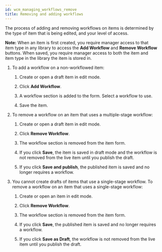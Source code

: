 ```yaml
---
id: wcm_managing_workflows_remove
title: Removing and adding workflows
---
```





The process of adding and removing workflows on items is determined by the type of item that is being edited, and your level of access.

**Note:** When an item is first created, you require manager access to that item type in any library to access the **Add Workflow** and **Remove Workflow** buttons. When saved, you require manager access to both the item and item type in the library the item is stored in.

1.  To add a workflow on a non-workflowed item:

    1.  Create or open a draft item in edit mode.

    2.  Click **Add Workflow**.

    3.  A workflow section is added to the form. Select a workflow to use.

    4.  Save the item.

2.  To remove a workflow on an item that uses a multiple-stage workflow:

    1.  Create or open a draft item in edit mode.

    2.  Click **Remove Workflow**.

    3.  The workflow section is removed from the item form.

    4.  If you click **Save**, the item is saved in draft mode and the workflow is not removed from the live item until you publish the draft.

    5.  If you click **Save and publish**, the published item is saved and no longer requires a workflow.

3.  You cannot create drafts of items that use a single-stage workflow. To remove a workflow on an item that uses a single-stage workflow:

    1.  Create or open an item in edit mode.

    2.  Click **Remove Workflow**.

    3.  The workflow section is removed from the item form.

    4.  If you click **Save**, the published item is saved and no longer requires a workflow.

    5.  If you click **Save as Draft**, the workflow is not removed from the live item until you publish the draft.


